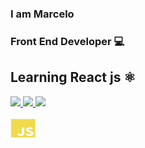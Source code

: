 ### I am Marcelo 
### Front End Developer 💻
## Learning React js  ⚛️  

<a href="https://github.com/DnsReach">
  <img height="180em" src="https://github-readme-stats.vercel.app/api?username=DnsReach&show_icons=true&theme=tokyonight&include_all_commits=true&count_private=true"/>
  <img height="180em" src="https://github-readme-stats.vercel.app/api/top-langs/?username=DnsReach&layout=compact&langs_count=16&theme=tokyonight"/>
  <img height="180em" src="https://github-readme-stats.vercel.app/api/top-langs/?username=DnsReach&layout=compact&langs_count=7&theme=tokyonight"/>
</div>
<div style="display: inline_block"><br>
  <img align="center" alt="DnsReach-Js" height="30" width="40" src="https://raw.githubusercontent.com/devicons/devicon/master/icons/javascript/javascript-plain.svg">
<!--
**DnsReach/DnsReach** is a ✨ _special_ ✨ repository because its `README.md` (this file) appears on your GitHub profile.

Here are some ideas to get you started:

- 🔭 I’m currently working on ...
- 🌱 I’m currently learning ...
- 👯 I’m looking to collaborate on ...
- 🤔 I’m looking for help with ...
- 💬 Ask me about ...
- 📫 How to reach me: ...
- 😄 Pronouns: ...
- ⚡ Fun fact: ...
-->
